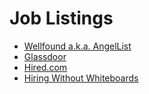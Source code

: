# Job Listings

- [Wellfound a.k.a. AngelList](https://angel.co/)
- [Glassdoor](https://www.glassdoor.com/)
- [Hired.com](https://hired.com/)
- [Hiring Without Whiteboards](https://github.com/poteto/hiring-without-whiteboards)
